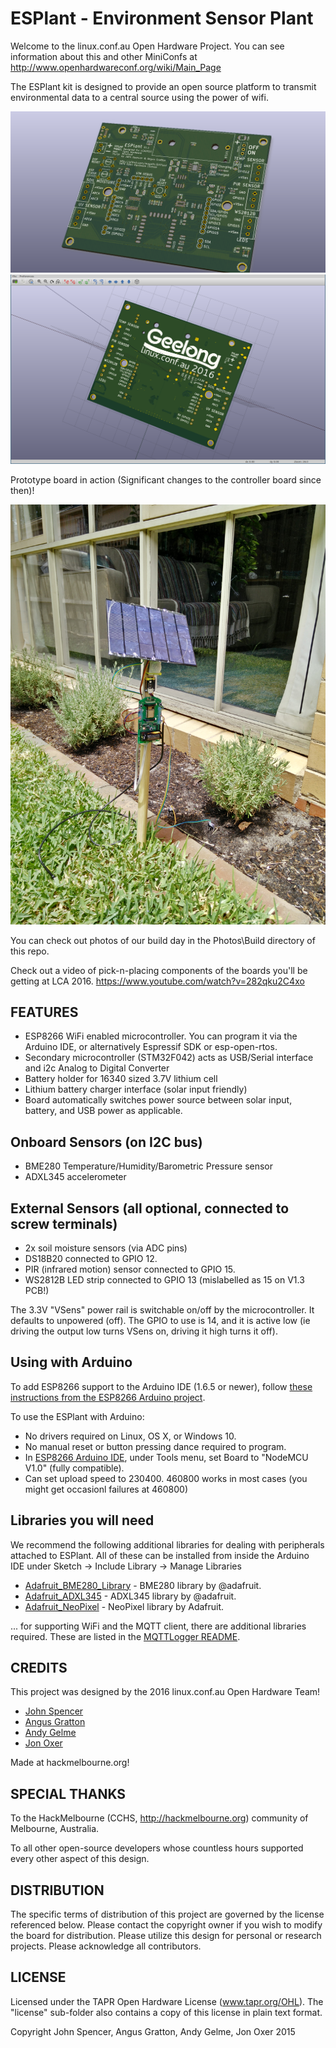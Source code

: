 ESPlant - Environment Sensor Plant
=============

Welcome to the linux.conf.au Open Hardware Project.  You can see information about this and other MiniConfs at http://www.openhardwareconf.org/wiki/Main_Page

The ESPlant kit is designed to provide an open source platform to transmit environmental data to a central source using the power of wifi.

![Board Layout](Photos/ESPlant.front.png?raw=true "Front")
![Board Layout](Photos/ESPlant.back.png?raw=true "Back")

Prototype board in action (Significant changes to the controller board since then)!

![Prototype](Photos/ESPlant.prototype.jpg?raw=true "Prototype")

You can check out photos of our build day in the Photos\Build directory of this repo.

Check out a video of pick-n-placing components of the boards you'll be getting at LCA 2016.
https://www.youtube.com/watch?v=282qku2C4xo

FEATURES
--------

* ESP8266 WiFi enabled microcontroller. You can program it via the Arduino IDE, or alternatively Espressif SDK or esp-open-rtos.
* Secondary microcontroller (STM32F042) acts as USB/Serial interface and i2c Analog to Digital Converter
* Battery holder for 16340 sized 3.7V lithium cell
* Lithium battery charger interface (solar input friendly)
* Board automatically switches power source between solar input, battery, and USB power as applicable.

## Onboard Sensors (on I2C bus)

* BME280 Temperature/Humidity/Barometric Pressure sensor
* ADXL345 accelerometer

## External Sensors (all optional, connected to screw terminals)

* 2x soil moisture sensors (via ADC pins)
* DS18B20 connected to GPIO 12.
* PIR (infrared motion) sensor connected to GPIO 15.
* WS2812B LED strip connected to GPIO 13 (mislabelled as 15 on V1.3 PCB!)

The 3.3V "VSens" power rail is switchable on/off by the microcontroller. It defaults to unpowered (off). The GPIO to use is 14, and it is active low (ie driving the output low turns VSens on, driving it high turns it off).


Using with Arduino
------------------

To add ESP8266 support to the Arduino IDE (1.6.5 or newer), follow [these instructions from the ESP8266 Arduino project](https://github.com/esp8266/Arduino/#installing-with-boards-manager).

To use the ESPlant with Arduino:

* No drivers required on Linux, OS X, or Windows 10.
* No manual reset or button pressing dance required to program.
* In [ESP8266 Arduino IDE](https://github.com/esp8266/arduino), under Tools menu, set Board to "NodeMCU V1.0" (fully compatible).
* Can set upload speed to 230400. 460800 works in most cases (you might get occasionl failures at 460800)

Libraries you will need
-----------------------

We recommend the following additional libraries for dealing with peripherals attached to ESPlant. All of these can be installed from inside the Arduino IDE under Sketch -> Include Library -> Manage Libraries

* [Adafruit_BME280_Library](https://github.com/adafruit/Adafruit_BME280_Library) - BME280 library by @adafruit.
* [Adafruit_ADXL345](https://github.com/adafruit/Adafruit_ADXL345) - ADXL345 library by @adafruit.
* [Adafruit_NeoPixel](https://github.com/adafruit/Adafruit_NeoPixel) - NeoPixel library by Adafruit.

... for supporting WiFi and the MQTT client, there are additional libraries required. These are listed in the [MQTTLogger README](https://github.com/CCHS-Melbourne/ESPlant/tree/master/Firmware/ESPlant_mqttlogger#libraries).

CREDITS
------------

This project was designed by the 2016 linux.conf.au Open Hardware Team!
 - [John Spencer](https://github.com/mage0r)
 - [Angus Gratton](https://github.com/projectgus)
 - [Andy Gelme](https://github.com/geekscape)
 - [Jon Oxer](https://github.com/jonoxer)

Made at hackmelbourne.org!

SPECIAL THANKS
------------

To the HackMelbourne (CCHS, http://hackmelbourne.org) community of Melbourne, Australia.

To all other open-source developers whose countless hours supported every other aspect of this design.

DISTRIBUTION
------------
The specific terms of distribution of this project are governed by the
license referenced below. Please contact the copyright owner if you wish to modify the board for distribution. Please utilize this design for personal or research projects. Please acknowledge all contributors.

LICENSE
-------
Licensed under the TAPR Open Hardware License (www.tapr.org/OHL).
The "license" sub-folder also contains a copy of this license in plain text format.

Copyright John Spencer, Angus Gratton, Andy Gelme, Jon Oxer 2015
